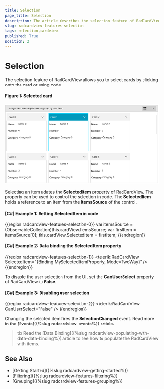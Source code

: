 ```yaml
---
title: Selection
page_title: Selection
description: The article describes the selection feature of RadCardView.
slug: radcardview-features-selection
tags: selection,cardview
published: True
position: 2
---
```


# Selection

The selection feature of RadCardView allows you to select cards by clicking onto the card or using code.

#### Figure 1: Selected card 
![](images/radcardview-features-selection-0.png)

Selecting an item udates the __SelectedItem__ property of RadCardView. The property can be used to control the selection in code. The __SelectedItem__ holds a reference to an item from the __ItemsSource__ of the control.

#### __[C#] Example 1: Setting SelectedItem in code__
{{region radcardview-features-selection-0}}
	 var itemsSource = (ObservableCollection<MyDataItem>)this.cardView.ItemsSource;
	 var firstItem = itemsSource[0];
	 this.cardView.SelectedItem = firstItem;
{{endregion}}

#### __[C#] Example 2: Data binding the SelectedItem property__
{{region radcardview-features-selection-1}}
	  <telerik:RadCardView SelectedItem="{Binding MySelectedItemProperty, Mode=TwoWay}" />
{{endregion}}

To disable the user selection from the UI, set the __CanUserSelect__ property of RadCardView to __False__. 

#### __[C#] Example 3: Disabling user selection__
{{region radcardview-features-selection-2}}
	<telerik:RadCardView CanUserSelect="False" />
{{endregion}}

Changing the selected item fires the __SelectionChanged__ event. Read more in the [Events]({%slug radcardview-events%}) article.

>tip Read the [Data Binding]({%slug radcardview-populating-with-data-data-binding%}) article to see how to populate the RadCardView with items.

## See Also  
* [Getting Started]({%slug radcardview-getting-started%})
* [Filtering]({%slug radcardview-features-filtering%})
* [Grouping]({%slug radcardview-features-grouping%})